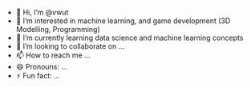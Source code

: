 - 👋 Hi, I’m @vwut
- 👀 I’m interested in machine learning, and game development (3D Modelling, Programming)
- 🌱 I’m currently learning data science and machine learning concepts
- 💞️ I’m looking to collaborate on ...
- 📫 How to reach me ...
- 😄 Pronouns: ...
- ⚡ Fun fact: ...

<!---
vwut/vwut is a ✨ special ✨ repository because its `README.md` (this file) appears on your GitHub profile.
You can click the Preview link to take a look at your changes.
--->
